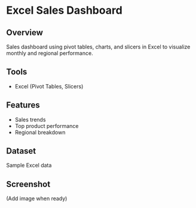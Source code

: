 # Excel Sales Dashboard

## Overview
Sales dashboard using pivot tables, charts, and slicers in Excel to visualize monthly and regional performance.

## Tools
- Excel (Pivot Tables, Slicers)

## Features
- Sales trends
- Top product performance
- Regional breakdown

## Dataset
Sample Excel data

## Screenshot
(Add image when ready)
